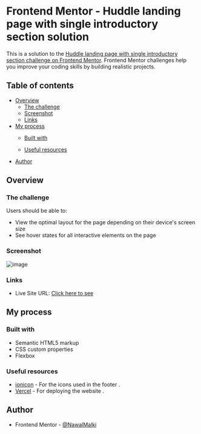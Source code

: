 # Frontend Mentor - Huddle landing page with single introductory section solution

This is a solution to the [Huddle landing page with single introductory section challenge on Frontend Mentor](https://www.frontendmentor.io/challenges/huddle-landing-page-with-a-single-introductory-section-B_2Wvxgi0). Frontend Mentor challenges help you improve your coding skills by building realistic projects. 

## Table of contents

- [Overview](#overview)
  - [The challenge](#the-challenge)
  - [Screenshot](#screenshot)
  - [Links](#links)
- [My process](#my-process)
  - [Built with](#built-with)

  - [Useful resources](#useful-resources)
- [Author](#author)



## Overview

### The challenge

Users should be able to:

- View the optimal layout for the page depending on their device's screen size
- See hover states for all interactive elements on the page

### Screenshot

![image](https://github.com/NawalMalki/Challenge6/assets/114352448/211c0b53-8399-4cf4-ac47-8c77f1963fbd)


### Links


- Live Site URL: [Click here to see](https://challenge6-three.vercel.app/)

## My process

### Built with

- Semantic HTML5 markup
- CSS custom properties
- Flexbox









### Useful resources

- [ionicon](https://ionic.io/ionicons) - For the icons used in the footer .
- [Vercel](https://vercel.com/dashboard) - For deploying the website .






## Author


- Frontend Mentor - [@NawalMalki](https://www.frontendmentor.io/profile/NawalMalki)


